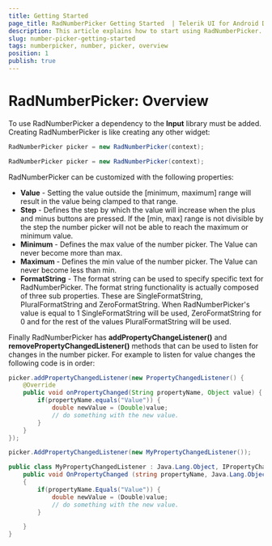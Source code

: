```yaml
---
title: Getting Started
page_title: RadNumberPicker Getting Started  | Telerik UI for Android Documentation
description: This article explains how to start using RadNumberPicker.
slug: number-picker-getting-started
tags: numberpicker, number, picker, overview
position: 1
publish: true
---
```


# RadNumberPicker: Overview

To use RadNumberPicker a dependency to the **Input** library must be added.
Creating RadNumberPicker is like creating any other widget:
```Java
RadNumberPicker picker = new RadNumberPicker(context);
```
```C#
RadNumberPicker picker = new RadNumberPicker(context);
```

RadNumberPicker can be customized with the following properties:

* **Value** - Setting the value outside the [minimum, maximum] range will result in the value being clamped to that range.
* **Step** - Defines the step by which the value will increase when the plus and minus buttons are pressed. If the [min, max] range is not divisible by the step the number picker
will not be able to reach the maximum or minimum value.
* **Minimum** - Defines the max value of the number picker. The Value can never become more than max.
* **Maximum** - Defines the min value of the number picker. The Value can never become less than min.
* **FormatString** - The format string can be used to specify specific text for RadNumberPicker. The format string functionality is actually composed of three sub properties.
These are SingleFormatString, PluralFormatString and ZeroFormatString. When RadNumberPicker's value is equal to 1 SingleFormatString will be used, ZeroFormatString for 0 and for
the rest of the values PluralFormatString will be used.

Finally RadNumberPicker has **addPropertyChangeListener()** and **removePropertyChangedListener()** methods that can be used to listen for changes in the number picker. For example to
listen for value changes the following code is in order:
```Java
picker.addPropertyChangedListener(new PropertyChangedListener() {
    @Override
    public void onPropertyChanged(String propertyName, Object value) {
        if(propertyName.equals("Value")) {
            double newValue = (Double)value;
            // do something with the new value.
        }
    }
});
```
```C#
picker.AddPropertyChangedListener(new MyPropertyChangedListener());

public class MyPropertyChangedListener : Java.Lang.Object, IPropertyChangedListener {
	public void OnPropertyChanged (string propertyName, Java.Lang.Object value)
	{
		if(propertyName.Equals("Value")) {
			double newValue = (Double)value;
			// do something with the new value.
		}

	}
}
```